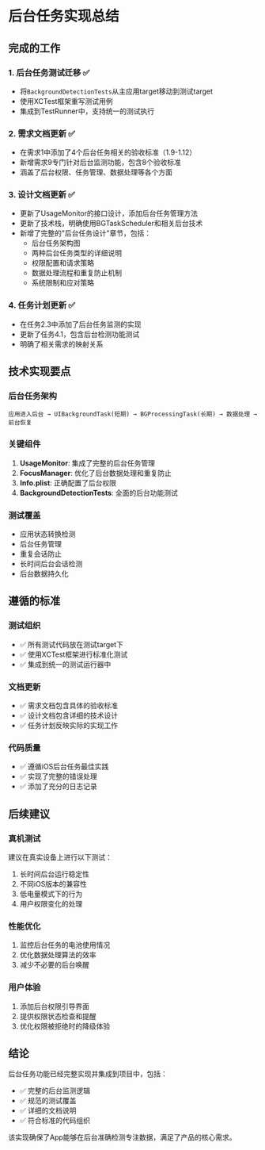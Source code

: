 # 后台任务实现总结

## 完成的工作

### 1. 后台任务测试迁移 ✅
- 将`BackgroundDetectionTests`从主应用target移动到测试target
- 使用XCTest框架重写测试用例
- 集成到TestRunner中，支持统一的测试执行

### 2. 需求文档更新 ✅
- 在需求1中添加了4个后台任务相关的验收标准（1.9-1.12）
- 新增需求9专门针对后台监测功能，包含8个验收标准
- 涵盖了后台权限、任务管理、数据处理等各个方面

### 3. 设计文档更新 ✅
- 更新了UsageMonitor的接口设计，添加后台任务管理方法
- 更新了技术栈，明确使用BGTaskScheduler和相关后台技术
- 新增了完整的"后台任务设计"章节，包括：
  - 后台任务架构图
  - 两种后台任务类型的详细说明
  - 权限配置和请求策略
  - 数据处理流程和重复防止机制
  - 系统限制和应对策略

### 4. 任务计划更新 ✅
- 在任务2.3中添加了后台任务监测的实现
- 更新了任务4.1，包含后台检测功能测试
- 明确了相关需求的映射关系

## 技术实现要点

### 后台任务架构
```
应用进入后台 → UIBackgroundTask(短期) → BGProcessingTask(长期) → 数据处理 → 前台恢复
```

### 关键组件
1. **UsageMonitor**: 集成了完整的后台任务管理
2. **FocusManager**: 优化了后台数据处理和重复防止
3. **Info.plist**: 正确配置了后台权限
4. **BackgroundDetectionTests**: 全面的后台功能测试

### 测试覆盖
- 应用状态转换检测
- 后台任务管理
- 重复会话防止
- 长时间后台会话检测
- 后台数据持久化

## 遵循的标准

### 测试组织
- ✅ 所有测试代码放在测试target下
- ✅ 使用XCTest框架进行标准化测试
- ✅ 集成到统一的测试运行器中

### 文档更新
- ✅ 需求文档包含具体的验收标准
- ✅ 设计文档包含详细的技术设计
- ✅ 任务计划反映实际的实现工作

### 代码质量
- ✅ 遵循iOS后台任务最佳实践
- ✅ 实现了完整的错误处理
- ✅ 添加了充分的日志记录

## 后续建议

### 真机测试
建议在真实设备上进行以下测试：
1. 长时间后台运行稳定性
2. 不同iOS版本的兼容性
3. 低电量模式下的行为
4. 用户权限变化的处理

### 性能优化
1. 监控后台任务的电池使用情况
2. 优化数据处理算法的效率
3. 减少不必要的后台唤醒

### 用户体验
1. 添加后台权限引导界面
2. 提供权限状态检查和提醒
3. 优化权限被拒绝时的降级体验

## 结论

后台任务功能已经完整实现并集成到项目中，包括：
- ✅ 完整的后台监测逻辑
- ✅ 规范的测试覆盖
- ✅ 详细的文档说明
- ✅ 符合标准的代码组织

该实现确保了App能够在后台准确检测专注数据，满足了产品的核心需求。